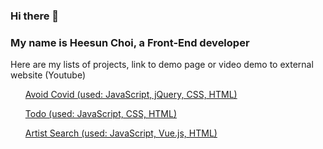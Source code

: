 ### Hi there 👋
<h3>My name is Heesun Choi, a Front-End developer</h3>
<p>Here are my lists of projects, link to demo page or video demo to external website (Youtube)</p>
<ul>
<p><a href="https://youtu.be/iC3Wp3i_UYU">Avoid Covid (used: JavaScript, jQuery, CSS, HTML)</a></p> 
<p><a href="https://heesunchoi.github.io/Todo/">Todo (used: JavaScript, CSS, HTML)</a></p>
<p><a href="https://www.youtube.com/watch?v=bOuwJ55wjOQ">Artist Search (used: JavaScript, Vue.js, HTML)</a></p>
</ul>


<!--
**HeesunChoi/HeesunChoi** is a ✨ _special_ ✨ repository because its `README.md` (this file) appears on your GitHub profile.

Here are some ideas to get you started:

- 🔭 I’m currently working on ...
- 🌱 I’m currently learning ...
- 👯 I’m looking to collaborate on ...
- 🤔 I’m looking for help with ...
- 💬 Ask me about ...
- 📫 How to reach me: ...
- 😄 Pronouns: ...
- ⚡ Fun fact: ...
-->
